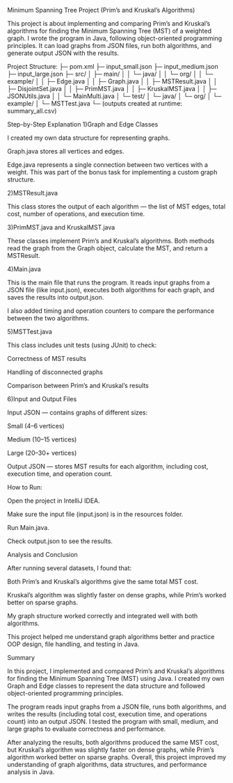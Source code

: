 Minimum Spanning Tree Project (Prim’s and Kruskal’s Algorithms)

This project is about implementing and comparing Prim’s and Kruskal’s algorithms for finding the Minimum Spanning Tree (MST) of a weighted graph.
I wrote the program in Java, following object-oriented programming principles.
It can load graphs from JSON files, run both algorithms, and generate output JSON with the results.

Project Structure:
├─ pom.xml
├─ input_small.json
├─ input_medium.json
├─ input_large.json
├─ src/
│  ├─ main/
│  │  └─ java/
│  │     └─ org/
│  │        └─ example/
│  │           ├─ Edge.java
│  │           ├─ Graph.java
│  │           ├─ MSTResult.java
│  │           ├─ DisjointSet.java
│  │           ├─ PrimMST.java
│  │           ├─ KruskalMST.java
│  │           ├─ JSONUtils.java
│  │           └─ MainMulti.java
│  └─ test/
│     └─ java/
│        └─ org/
│           └─ example/
│              └─ MSTTest.java
└─ (outputs created at runtime:  summary_all.csv)

Step-by-Step Explanation
1)Graph and Edge Classes

I created my own data structure for representing graphs.

Graph.java stores all vertices and edges.

Edge.java represents a single connection between two vertices with a weight.
This was part of the bonus task for implementing a custom graph structure.

2)MSTResult.java

This class stores the output of each algorithm —
the list of MST edges, total cost, number of operations, and execution time.

3)PrimMST.java and KruskalMST.java

These classes implement Prim’s and Kruskal’s algorithms.
Both methods read the graph from the Graph object, calculate the MST, and return a MSTResult.

4)Main.java

This is the main file that runs the program.
It reads input graphs from a JSON file (like input.json), executes both algorithms for each graph, and saves the results into output.json.

I also added timing and operation counters to compare the performance between the two algorithms.

5)MSTTest.java

This class includes unit tests (using JUnit) to check:

Correctness of MST results

Handling of disconnected graphs

Comparison between Prim’s and Kruskal’s results

6)Input and Output Files

Input JSON — contains graphs of different sizes:

Small (4–6 vertices)

Medium (10–15 vertices)

Large (20–30+ vertices)

Output JSON — stores MST results for each algorithm, including cost, execution time, and operation count.

How to Run:

Open the project in IntelliJ IDEA.

Make sure the input file (input.json) is in the resources folder.

Run Main.java.

Check output.json to see the results.

Analysis and Conclusion

After running several datasets, I found that:

Both Prim’s and Kruskal’s algorithms give the same total MST cost.

Kruskal’s algorithm was slightly faster on dense graphs, while Prim’s worked better on sparse graphs.

My graph structure worked correctly and integrated well with both algorithms.

This project helped me understand graph algorithms better and practice OOP design, file handling, and testing in Java.



Summary

In this project, I implemented and compared Prim’s and Kruskal’s algorithms for finding the Minimum Spanning Tree (MST) using Java.
I created my own Graph and Edge classes to represent the data structure and followed object-oriented programming principles.

The program reads input graphs from a JSON file, runs both algorithms, and writes the results (including total cost, execution time, and operations count) into an output JSON.
I tested the program with small, medium, and large graphs to evaluate correctness and performance.

After analyzing the results, both algorithms produced the same MST cost, but Kruskal’s algorithm was slightly faster on dense graphs, while Prim’s algorithm worked better on sparse graphs.
Overall, this project improved my understanding of graph algorithms, data structures, and performance analysis in Java.

